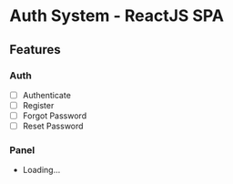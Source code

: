 # Auth System - ReactJS SPA

## Features

### Auth
- [ ] Authenticate
- [ ] Register
- [ ] Forgot Password
- [ ] Reset Password

### Panel
- Loading...
